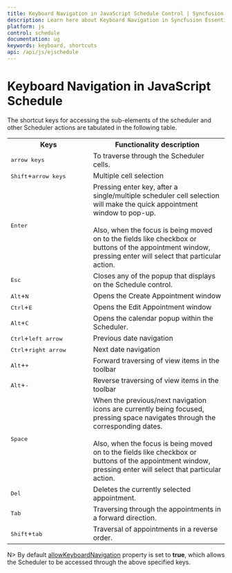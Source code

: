 ```yaml
---
title: Keyboard Navigation in JavaScript Schedule Control | Syncfusion
description: Learn here about Keyboard Navigation in Syncfusion Essential JavaScript Schedule Control, its elements, and more.
platform: js
control: schedule
documentation: ug
keywords: keyboard, shortcuts
api: /api/js/ejschedule 
---
```

# Keyboard Navigation in JavaScript Schedule

The shortcut keys for accessing the sub-elements of the scheduler and other Scheduler actions are tabulated in the following table.

<table>
<tr>
<th>
Keys</th><th>
Functionality description</th></tr>
<tr>
<td width="175">
<kbd>arrow keys</kbd></td><td>
To traverse through the Scheduler cells.</td></tr>
<tr>
<td>
<kbd>Shift</kbd>+<kbd>arrow keys</kbd></td><td>
Multiple cell selection</td></tr>
<tr>
<td>
<kbd>Enter</kbd></td><td>
Pressing enter key, after a single/multiple scheduler cell selection will make the quick appointment window to pop-up.<br/><br/>Also, when the focus is being moved on to the fields like checkbox or buttons of the appointment window, pressing enter will select that particular action. </td></tr>
<tr>
<td>
<kbd>Esc</kbd></td><td>
Closes any of the popup that displays on the Schedule control.</td></tr>
<tr>
<td>
<kbd>Alt</kbd>+<kbd>N</kbd></td><td>
Opens the Create Appointment window</td></tr>
<tr>
<td>
<kbd>Ctrl</kbd>+<kbd>E</kbd></td><td>
Opens the Edit Appointment window</td></tr>
<tr>
<td>
<kbd>Alt</kbd>+<kbd>C</kbd></td><td>
Opens the calendar popup within the Scheduler.</td></tr>
<tr>
<td>
<kbd>Ctrl</kbd>+<kbd>left arrow</kbd></td><td>
Previous date navigation</td></tr>
<tr>
<td>
<kbd>Ctrl</kbd>+<kbd>right arrow</kbd></td><td>
Next date navigation</td></tr>
<tr>
<td>
<kbd>Alt</kbd>+<kbd>+</kbd></td><td>
Forward traversing of view items in the toolbar</td></tr>
<tr>
<td>
<kbd>Alt</kbd>+<kbd>-</kbd></td><td>
Reverse traversing of view items in the toolbar</td></tr>
<tr>
<td>
<kbd>Space</kbd></td><td>
When the previous/next navigation icons are currently being focused, pressing space navigates through the corresponding dates.<br/><br/>Also, when the focus is being moved on to the fields like checkbox or buttons of the appointment window, pressing enter will select that particular action.</td></tr>
<tr>
<td>
<kbd>Del</kbd></td><td>
Deletes the currently selected appointment.</td></tr>
<tr>
<td>
<kbd>Tab</kbd></td><td>
Traversing through the appointments in a forward direction.</td></tr>
<tr>
<td>
<kbd>Shift</kbd>+<kbd>tab</kbd></td><td>
Traversal of appointments in a reverse order.</td></tr>
</table>

N> By default [allowKeyboardNavigation](/api/js/ejschedule#members:allowkeyboardnavigation) property is set to **true**, which allows the Scheduler to be accessed through the above specified keys.

